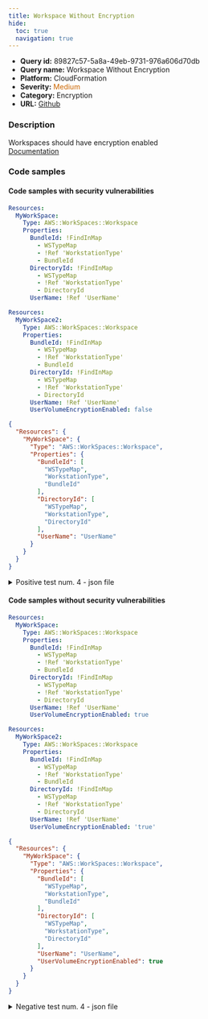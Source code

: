 ```yaml
---
title: Workspace Without Encryption
hide:
  toc: true
  navigation: true
---
```


<style>
  .highlight .hll {
    background-color: #ff171742;
  }
  .md-content {
    max-width: 1100px;
    margin: 0 auto;
  }
</style>

-   **Query id:** 89827c57-5a8a-49eb-9731-976a606d70db
-   **Query name:** Workspace Without Encryption
-   **Platform:** CloudFormation
-   **Severity:** <span style="color:#C60">Medium</span>
-   **Category:** Encryption
-   **URL:** [Github](https://github.com/Checkmarx/kics/tree/master/assets/queries/cloudFormation/aws/workspace_without_encryption)

### Description
Workspaces should have encryption enabled<br>
[Documentation](https://docs.aws.amazon.com/AWSCloudFormation/latest/UserGuide/aws-resource-workspaces-workspace.html)

### Code samples
#### Code samples with security vulnerabilities
```yaml title="Positive test num. 1 - yaml file" hl_lines="4"
Resources:
  MyWorkSpace:
    Type: AWS::WorkSpaces::Workspace
    Properties:
      BundleId: !FindInMap
        - WSTypeMap
        - !Ref 'WorkstationType'
        - BundleId
      DirectoryId: !FindInMap
        - WSTypeMap
        - !Ref 'WorkstationType'
        - DirectoryId
      UserName: !Ref 'UserName'

```
```yaml title="Positive test num. 2 - yaml file" hl_lines="14"
Resources:
  MyWorkSpace2:
    Type: AWS::WorkSpaces::Workspace
    Properties:
      BundleId: !FindInMap
        - WSTypeMap
        - !Ref 'WorkstationType'
        - BundleId
      DirectoryId: !FindInMap
        - WSTypeMap
        - !Ref 'WorkstationType'
        - DirectoryId
      UserName: !Ref 'UserName'
      UserVolumeEncryptionEnabled: false

```
```json title="Positive test num. 3 - json file" hl_lines="5"
{
  "Resources": {
    "MyWorkSpace": {
      "Type": "AWS::WorkSpaces::Workspace",
      "Properties": {
        "BundleId": [
          "WSTypeMap",
          "WorkstationType",
          "BundleId"
        ],
        "DirectoryId": [
          "WSTypeMap",
          "WorkstationType",
          "DirectoryId"
        ],
        "UserName": "UserName"
      }
    }
  }
}

```
<details><summary>Positive test num. 4 - json file</summary>

```json hl_lines="17"
{
  "Resources": {
    "MyWorkSpace2": {
      "Type": "AWS::WorkSpaces::Workspace",
      "Properties": {
        "BundleId": [
          "WSTypeMap",
          "WorkstationType",
          "BundleId"
        ],
        "DirectoryId": [
          "WSTypeMap",
          "WorkstationType",
          "DirectoryId"
        ],
        "UserName": "UserName",
        "UserVolumeEncryptionEnabled": false
      }
    }
  }
}

```
</details>


#### Code samples without security vulnerabilities
```yaml title="Negative test num. 1 - yaml file"
Resources:
  MyWorkSpace:
    Type: AWS::WorkSpaces::Workspace
    Properties:
      BundleId: !FindInMap
        - WSTypeMap
        - !Ref 'WorkstationType'
        - BundleId
      DirectoryId: !FindInMap
        - WSTypeMap
        - !Ref 'WorkstationType'
        - DirectoryId
      UserName: !Ref 'UserName'
      UserVolumeEncryptionEnabled: true

```
```yaml title="Negative test num. 2 - yaml file"
Resources:
  MyWorkSpace2:
    Type: AWS::WorkSpaces::Workspace
    Properties:
      BundleId: !FindInMap
        - WSTypeMap
        - !Ref 'WorkstationType'
        - BundleId
      DirectoryId: !FindInMap
        - WSTypeMap
        - !Ref 'WorkstationType'
        - DirectoryId
      UserName: !Ref 'UserName'
      UserVolumeEncryptionEnabled: 'true'

```
```json title="Negative test num. 3 - json file"
{
  "Resources": {
    "MyWorkSpace": {
      "Type": "AWS::WorkSpaces::Workspace",
      "Properties": {
        "BundleId": [
          "WSTypeMap",
          "WorkstationType",
          "BundleId"
        ],
        "DirectoryId": [
          "WSTypeMap",
          "WorkstationType",
          "DirectoryId"
        ],
        "UserName": "UserName",
        "UserVolumeEncryptionEnabled": true
      }
    }
  }
}

```
<details><summary>Negative test num. 4 - json file</summary>

```json
{
  "Resources": {
    "MyWorkSpace2": {
      "Type": "AWS::WorkSpaces::Workspace",
      "Properties": {
        "BundleId": [
          "WSTypeMap",
          "WorkstationType",
          "BundleId"
        ],
        "DirectoryId": [
          "WSTypeMap",
          "WorkstationType",
          "DirectoryId"
        ],
        "UserName": "UserName",
        "UserVolumeEncryptionEnabled": "true"
      }
    }
  }
}

```
</details>
